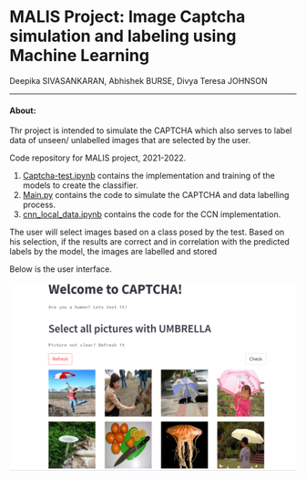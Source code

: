 # MALIS Project: Image Captcha simulation and labeling using Machine Learning

Deepika SIVASANKARAN,  Abhishek BURSE,  Divya Teresa JOHNSON
***
#### About: 
Thr project is intended to simulate the CAPTCHA which also serves to label data of unseen/ unlabelled images that are selected by the user.

Code repository for MALIS project, 2021-2022.
1. [Captcha-test.ipynb](https://github.com/deepika2502/malis/blob/master/captcha_test.ipynb) contains the implementation and training of the models to create the classifier.
2. [Main.py](https://github.com/deepika2502/malis/blob/master/captcha_test.ipynb) contains the code to simulate the CAPTCHA and data labelling process.
3. [cnn_local_data.ipynb](https://github.com/deepika2502/malis/blob/master/cnn_local_data.ipynb) contains the code for the CCN implementation. 

The user will select images based on a class posed by the test. Based on his selection, if the results are correct and in correlation with the predicted labels by the model, the images are labelled and stored

Below is the user interface.

![name-of-you-image](https://github.com/deepika2502/malis/blob/master/ui.png)

